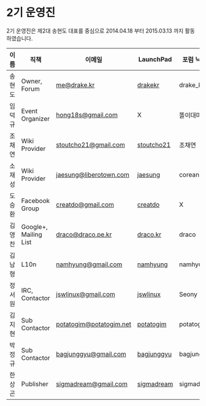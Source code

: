 # 2기 운영진

2기 운영진은 제2대 송현도 대표를 중심으로 2014.04.18 부터 2015.03.13 까지 활동하였습니다.

| 이름 | 직책 | 이메일 | LaunchPad | 포럼 닉네임 | 위키 닉네임 |
| --- | --- | --- | --- | --- | --- | 
| 송현도 | Owner, Forum | me@drake.kr | [drakekr](https://launchpad.net/~drakekr) | drake_kr | Wiki |
| 임덕규 | Event Organizer | hong18s@gmail.com | X | 똘이대마왕 | 똘이와옆집누나 |
| 조채연 | Wiki Provider | stoutcho21@gmail.com | [stoutcho21](https://launchpad.net/~stoutcho21) | 조채연 | 조채연 |
| 소재성 | Wiki Provider | jaesung@liberotown.com | [jaesung](https://launchpad.net/~jaesung) | coreanlibero | X |	
| 도승환 | Facebook Group | creatdo@gmail.com | [creatdo](https://launchpad.net/~creatdo) | X | X |
| 김영찬 | Google+, Mailing List | draco@draco.pe.kr | [draco.kr](https://launchpad.net/~draco.kr) | draco | X |
| 김남형 | L10n | namhyung@gmail.com | [namhyung](https://launchpad.net/~namhyung) | namhyung | X |
| 정서원 | IRC, Contactor | jswlinux@gmail.com | [jswlinux](https://launchpad.net/~jswlinux) | Seony | Seony |
| 김지현 | Sub Contactor | potatogim@potatogim.net	| [potatogim](https://launchpad.net/~potatogim) | potatogim | potatogim |	 
| 박정규 | Sub Contactor | bagjunggyu@gmail.com | [bagjunggyu](https://launchpad.net/~bagjunggyu) | bagjunggyu | bagjunggyu |	 
| 한상곤 | Publisher |sigmadream@gmail.com | [sigmadream](https://launchpad.net/~sigmadream) | sigmadream | Sigmadream |	 
